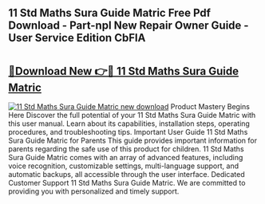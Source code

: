 ## 11 Std Maths Sura Guide Matric Free Pdf Download - Part-npI New Repair Owner Guide - User Service Edition CbFlA

# <h2><a href="http://bc49895.oget.top/?id=11+Std+Maths+Sura+Guide+Matric">🔗Download New 👉🔴 11 Std Maths Sura Guide Matric</a></h2>

[![11 Std Maths Sura Guide Matric new download](https://i.imgur.com/5g1atiW.png)](http://bc49895.oget.top/?id=11+Std+Maths+Sura+Guide+Matric)
Product Mastery Begins Here Discover the full potential of your 11 Std Maths Sura Guide Matric with this user manual. Learn about its capabilities, installation steps, operating procedures, and troubleshooting tips. Important User Guide 11 Std Maths Sura Guide Matric for Parents This guide provides important information for parents regarding the safe use of this product for children. 11 Std Maths Sura Guide Matric comes with an array of advanced features, including voice recognition, customizable settings, multi-language support, and automatic backups, all accessible through the user interface. Dedicated Customer Support 11 Std Maths Sura Guide Matric. We are committed to providing you with personalized and timely support.
